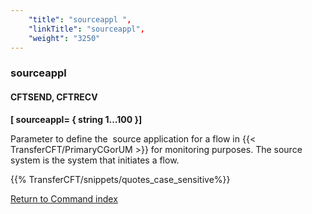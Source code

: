 ```yaml
---
    "title": "sourceappl ",
    "linkTitle": "sourceappl",
    "weight": "3250"
---
```

### sourceappl

#### CFTSEND, CFTRECV

****[ sourceappl= { string 1...100 }]****

Parameter to define the  source application for a flow in {{< TransferCFT/PrimaryCGorUM  >}} for monitoring purposes. The source system is the system that initiates a flow.

{{% TransferCFT/snippets/quotes_case_sensitive%}}

[Return to Command index](../../)
